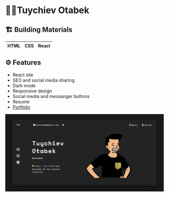 # 👨‍💻Tuychiev Otabek

## 🏗 Building Materials

| HTML | CSS | React |
| :--: | :-: | :---: |

## ⚙️ Features
- React site
- SEO and social media sharing
- Dark mode
- Responsive design
- Social media and messanger buttons
- Resume
- [Portfolio](https://otabek996.github.io/responsive-to-website/)

![to](https://github.com/Otabek996/responsive-to-website/blob/main/src/images/to-website.png)
